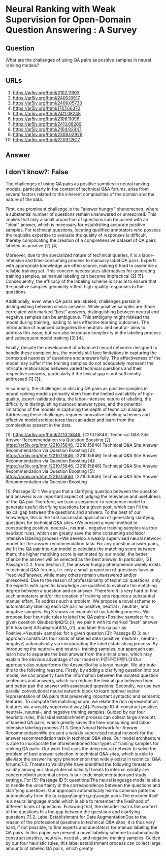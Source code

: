 # Neural Ranking with Weak Supervision for Open-Domain Question Answering : A Survey

## Question

What are the challenges of using QA pairs as positive samples in neural ranking models?

## URLs

1. https://ar5iv.org/html/2102.11903
2. https://ar5iv.org/html/2405.10517
3. https://ar5iv.org/html/2406.05733
4. https://ar5iv.org/html/1707.06372
5. https://ar5iv.org/html/2411.08248
6. https://ar5iv.org/html/2106.11096
7. https://ar5iv.org/html/2410.08289
8. https://ar5iv.org/html/2104.02947
9. https://ar5iv.org/html/2308.02926
10. https://ar5iv.org/html/2209.12617

## Answer

## I don't know?: False

The challenges of using QA pairs as positive samples in neural ranking models, particularly in the context of technical Q&A forums, arise from several factors related to the inherent complexities of the domain and the nature of the data. 

First, one prominent challenge is the "answer hungry" phenomenon, where a substantial number of questions remain unanswered or unresolved. This implies that only a small proportion of questions can be paired with an "ideal" answer, which is necessary for establishing accurate positive samples. For technical questions, locating qualified annotators who possess the requisite expertise to evaluate the quality of responses is difficult, thereby complicating the creation of a comprehensive dataset of QA pairs labeled as positive [2] [4].

Moreover, due to the specialized nature of technical queries, it is a labor-intensive and time-consuming process to manually label QA pairs. Experts with appropriate knowledge are often scarce, making it hard to assemble a reliable training set. This concern necessitates alternatives for generating training samples, as manual labeling can become impractical [2] [5]. Consequently, the efficacy of the labeling scheme is crucial to ensure that the positive samples genuinely reflect high-quality responses to the questions.

Additionally, even when QA pairs are labeled, challenges persist in distinguishing between similar answers. While positive samples are those correlated with marked "best" answers, distinguishing between neutral and negative samples can be ambiguous. This ambiguity might mislead the model during training, leading to less effective learning outcomes. The introduction of nuanced categories like neutral+ and neutral- aims to address this issue, but can also introduce complexity in the labeling process and subsequent model training [3] [4].

Finally, despite the development of advanced neural networks designed to handle these complexities, the models still face limitations in capturing the contextual nuances of questions and answers fully. The effectiveness of the model may suffer if the training samples do not adequately represent the intricate relationships between varied technical questions and their respective answers, particularly if the lexical gap is not sufficiently addressed [1] [3].

In summary, the challenges in utilizing QA pairs as positive samples in neural ranking models primarily stem from the limited availability of high-quality, expert-validated data, the labor-intensive nature of labeling, the difficulty in distinguishing nuanced answer types, and the potential limitations of the models in capturing the depth of technical dialogue. Addressing these challenges requires innovative labeling schemes and effective model architectures that can adapt and learn from the complexities present in the data.

[1]: https://ar5iv.org/html/2210.15846, [2210.15846] Technical Q&A Site Answer Recommendation via Question Boosting
[2]: https://ar5iv.org/html/2210.15846, [2210.15846] Technical Q&A Site Answer Recommendation via Question Boosting
[3]: https://ar5iv.org/html/2210.15846, [2210.15846] Technical Q&A Site Answer Recommendation via Question Boosting
[4]: https://ar5iv.org/html/2210.15846, [2210.15846] Technical Q&A Site Answer Recommendation via Question Boosting
[5]: https://ar5iv.org/html/2210.15846, [2210.15846] Technical Q&A Site Answer Recommendation via Question Boosting

[1]: Passage ID 1: We argue that a clarifying question between the question and answers is an important aspect of judging the relevance and usefulness of the QA pair.Therefore, we train a sequence-to-sequence model to generate useful clarifying questions for a given post, which can fill the lexical gap between the questions and answers. To the best of our knowledge, this is the first successful application of generating clarifying questions for technical Q&A sites.•We present a novel method to constructing positive, neutral+, neutral-, negative training samples via four heuristic rules, which can greatly save the time consuming and labor intensive labeling process.•We develop a weakly supervised neural network model for the answer recommendation task. For any question answer pairs, we fit the QA pair into our model to calculate the matching score between them; the higher matching score is estimated by our model, the better chance the answer will be selected as the best answer. In particular,
[2]: Passage ID 2: from Section 2, the answer hungry phenomenon widely exists in technical Q&A forums, i.e. only a small proportion of questions have an “resolved”answer, while many others remain unanswered and/or unresolved. Due to the reason of professionality of technical questions, only the experts with specific knowledge are qualified to evaluate the matching degree between a question and an answer. Therefore it is very hard to find such annotators and/or the creation of training sets requires a substantial manual effort. To address such a problem, We propose a novel scheme to automatically labeling each QA pair as positive, neutral+, neutral-, and negative samples. Fig 3 shows an example of our labeling process. We propose four heuristic rules to label the QA pairs:•Positive samples: for a given question Qisubscript𝑄𝑖Q_{i}, we pair it with its marked ”best” answer (if it has one) Ai​1subscript𝐴𝑖1A_{i1}, and label this qa pair as Positive.•Neutral+ samples: for a given question
[3]: Passage ID 3: our approach constructs four kinds of labeled data (positive, neutral+, neutral-, negative) automatically via incorporating the label establishing process. By introducing the neutral+ and neutral- training samples, our approach can learn how to separate the best answer from the similar ones, which may explain the obvious advantage of our model in P​@​1𝑃@1P@1.(3)Our approach also outperforms the AnswerBot by a large margin. We attribute this to the following reasons. Firstly, by adding a clarifying question into our model, we can properly fuse the information between the isolated question sentences and answers, which can reduce the lexical gap between them and better pair the answer with associated questions. Secondly, we use two parallel convolutional neural network block to learn optimal vector representation of QA pairs that preserving important syntactic and semantic features. To compute the matching score, we relate the rich representation features via a weakly supervised way
[4]: Passage ID 4: construct positive, neutral+, neutral-, and negative training samples. Guided by our four heuristic rules, this label establishment process can collect large amounts of labeled QA pairs, which greatly saves the time-consuming and labor-intensive labeling process.7.1.3. Deep Neural Network for Answer RecommendationWe present a weakly supervised neural network for the answer recommendation task in technical Q&A sites. Our model architecture is able to incorporate the aforementioned four types of training samples for ranking QA pairs. Our work first uses the deep neural network to solve the problem of best answer selection in technical Q&A sites, which is able to alleviate the answer hungry phenomenon that widely exists in technical Q&A forums.7.2. Threats to ValidityWe have identified the following threats to validity among our study:Internal ValidityThreats to internal validity are concernedwith potential errors in our code implementation and study settings. For
[5]: Passage ID 5: questions.The neural language model is able to handle the uncertainty in the correspondence between the questions and clarifying questions. Our approach automatically learns common patterns automatically from the ⟨q,c​q⟩𝑞𝑐𝑞\langle q,cq\rangle pairs.The encoder itself is a neural language model which is able to remember the likelihood of different kinds of questions. Following that, the decoder learns the context of the questions fills the gap between the questions and clarifying questions.7.1.2. Label Establishment for Data AugmentationDue to the reason of the professional questions in technical Q&A sites, it is thus very hard, if not possible, to find experts and annotators for manual labeling the QA pairs. In this paper, we present a novel labeling scheme to automatically construct positive, neutral+, neutral-, and negative training samples. Guided by our four heuristic rules, this label establishment process can collect large amounts of labeled QA pairs, which greatly